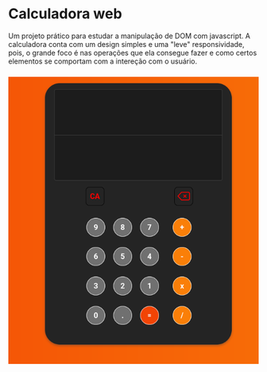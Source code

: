 # Calculadora web

Um projeto prático para estudar a manipulação de DOM com javascript. A calculadora conta com um design simples e uma "leve" responsividade, pois, o grande foco é nas operações que ela consegue fazer e como certos elementos se comportam com a intereção com o usuário.

###


![Imagem da Calculadora](imgs/project.png)


###

